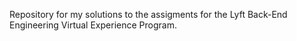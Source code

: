 Repository for my solutions to the assigments for the Lyft Back-End Engineering Virtual Experience Program.
